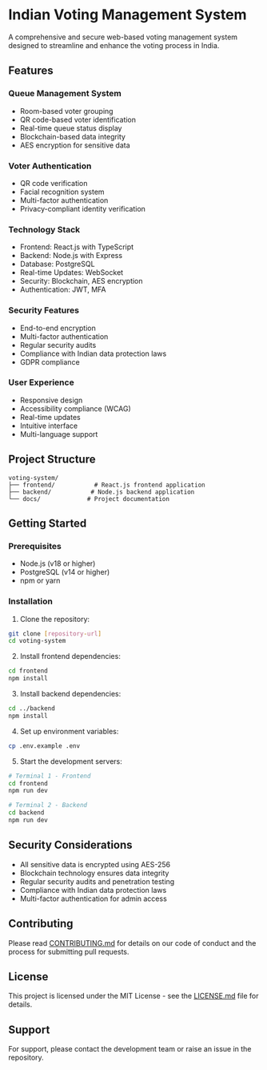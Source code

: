 # Indian Voting Management System

A comprehensive and secure web-based voting management system designed to streamline and enhance the voting process in India.

## Features

### Queue Management System
- Room-based voter grouping
- QR code-based voter identification
- Real-time queue status display
- Blockchain-based data integrity
- AES encryption for sensitive data

### Voter Authentication
- QR code verification
- Facial recognition system
- Multi-factor authentication
- Privacy-compliant identity verification

### Technology Stack
- Frontend: React.js with TypeScript
- Backend: Node.js with Express
- Database: PostgreSQL
- Real-time Updates: WebSocket
- Security: Blockchain, AES encryption
- Authentication: JWT, MFA

### Security Features
- End-to-end encryption
- Multi-factor authentication
- Regular security audits
- Compliance with Indian data protection laws
- GDPR compliance

### User Experience
- Responsive design
- Accessibility compliance (WCAG)
- Real-time updates
- Intuitive interface
- Multi-language support

## Project Structure

```
voting-system/
├── frontend/           # React.js frontend application
├── backend/           # Node.js backend application
└── docs/             # Project documentation
```

## Getting Started

### Prerequisites
- Node.js (v18 or higher)
- PostgreSQL (v14 or higher)
- npm or yarn

### Installation

1. Clone the repository:
```bash
git clone [repository-url]
cd voting-system
```

2. Install frontend dependencies:
```bash
cd frontend
npm install
```

3. Install backend dependencies:
```bash
cd ../backend
npm install
```

4. Set up environment variables:
```bash
cp .env.example .env
```

5. Start the development servers:
```bash
# Terminal 1 - Frontend
cd frontend
npm run dev

# Terminal 2 - Backend
cd backend
npm run dev
```

## Security Considerations

- All sensitive data is encrypted using AES-256
- Blockchain technology ensures data integrity
- Regular security audits and penetration testing
- Compliance with Indian data protection laws
- Multi-factor authentication for admin access

## Contributing

Please read [CONTRIBUTING.md](CONTRIBUTING.md) for details on our code of conduct and the process for submitting pull requests.

## License

This project is licensed under the MIT License - see the [LICENSE.md](LICENSE.md) file for details.

## Support

For support, please contact the development team or raise an issue in the repository. 